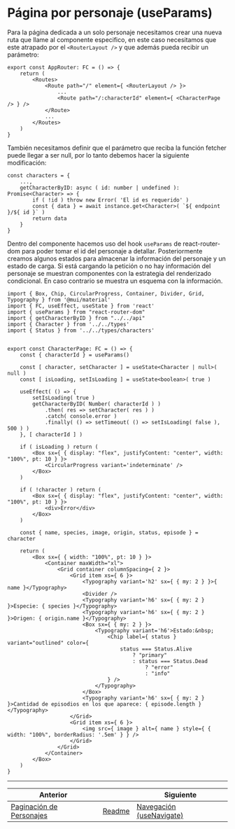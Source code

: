 # Página por personaje (useParams)

Para la página dedicada a un solo personaje necesitamos crear una nueva ruta que llame al componente especifico, en este caso necesitamos que este atrapado por el `<RouterLayout />` y que además pueda recibir un parámetro:

```tsx
export const AppRouter: FC = () => {
    return (
        <Routes>
            <Route path="/" element={ <RouterLayout /> }>
                ...
                <Route path="/:characterId" element={ <CharacterPage /> } />
            </Route>
            ...
        </Routes>
    )
}
```

También necesitamos definir que el parámetro que reciba la función fetcher puede llegar a ser null, por lo tanto debemos hacer la siguiente modificación:

```tsx
const characters = {
    ...,
    getCharacterByID: async ( id: number | undefined ): Promise<Character> => {
        if ( !id ) throw new Error( 'El id es requerido' )
        const { data } = await instance.get<Character>( `${ endpoint }/${ id }` )
        return data
    }
}
```

Dentro del componente hacemos uso del hook `useParams` de react-router-dom para poder tomar el id del personaje a detallar. Posteriormente creamos algunos estados para almacenar la información del personaje y un estado de carga. Si está cargando la petición o no hay información del personaje se muestran componentes con la estrategia del renderizado condicional. En caso contrario se muestra un esquema con la información.

```tsx
import { Box, Chip, CircularProgress, Container, Divider, Grid, Typography } from '@mui/material'
import { FC, useEffect, useState } from 'react'
import { useParams } from "react-router-dom"
import { getCharacterByID } from "../../api"
import { Character } from '../../types'
import { Status } from '../../types/characters'


export const CharacterPage: FC = () => {
    const { characterId } = useParams()

    const [ character, setCharacter ] = useState<Character | null>( null )
    const [ isLoading, setIsLoading ] = useState<boolean>( true )

    useEffect( () => {
        setIsLoading( true )
        getCharacterByID( Number( characterId ) )
            .then( res => setCharacter( res ) )
            .catch( console.error )
            .finally( () => setTimeout( () => setIsLoading( false ), 500 ) )
    }, [ characterId ] )

    if ( isLoading ) return (
        <Box sx={ { display: "flex", justifyContent: "center", width: "100%", pt: 10 } }>
            <CircularProgress variant='indeterminate' />
        </Box>
    )

    if ( !character ) return (
        <Box sx={ { display: "flex", justifyContent: "center", width: "100%", pt: 10 } }>
            <div>Error</div>
        </Box>
    )

    const { name, species, image, origin, status, episode } = character

    return (
        <Box sx={ { width: "100%", pt: 10 } }>
            <Container maxWidth="xl">
                <Grid container columnSpacing={ 2 }>
                    <Grid item xs={ 6 }>
                        <Typography variant='h2' sx={ { my: 2 } }>{ name }</Typography>
                        <Divider />
                        <Typography variant='h6' sx={ { my: 2 } }>Especie: { species }</Typography>
                        <Typography variant='h6' sx={ { my: 2 } }>Origen: { origin.name }</Typography>
                        <Box sx={ { my: 2 } }>
                            <Typography variant='h6'>Estado:&nbsp;
                                <Chip label={ status } variant="outlined" color={
                                    status === Status.Alive
                                        ? "primary"
                                        : status === Status.Dead
                                            ? "error"
                                            : "info"
                                } />
                            </Typography>
                        </Box>
                        <Typography variant='h6' sx={ { my: 2 } }>Cantidad de episodios en los que aparece: { episode.length }</Typography>
                    </Grid>
                    <Grid item xs={ 6 }>
                        <img src={ image } alt={ name } style={ { width: "100%", borderRadius: '.5em' } } />
                    </Grid>
                </Grid>
            </Container>
        </Box>
    )
}
```

___

| Anterior                                                    |                        | Siguiente                                                     |
| ----------------------------------------------------------- | ---------------------- | ------------------------------------------------------------- |
| [Paginación de Personajes](./P9T1_Paginacion_Personajes.md) | [Readme](../README.md) | [Navegación (useNavigate)](./P11T1_Navegacion_useNavigate.md) |
